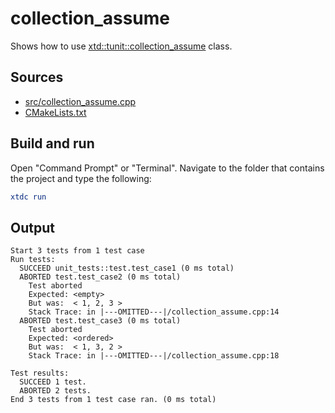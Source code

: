 # collection_assume

Shows how to use [xtd::tunit::collection_assume](https://gammasoft71.github.io/xtd/reference_guides/latest/classxtd_1_1tunit_1_1collection__assume.html) class.

## Sources

* [src/collection_assume.cpp](src/collection_assume.cpp)
* [CMakeLists.txt](CMakeLists.txt)

## Build and run

Open "Command Prompt" or "Terminal". Navigate to the folder that contains the project and type the following:

```cmake
xtdc run
```

## Output

```
Start 3 tests from 1 test case
Run tests:
  SUCCEED unit_tests::test.test_case1 (0 ms total)
  ABORTED test.test_case2 (0 ms total)
    Test aborted
    Expected: <empty>
    But was:  < 1, 2, 3 >
    Stack Trace: in |---OMITTED---|/collection_assume.cpp:14
  ABORTED test.test_case3 (0 ms total)
    Test aborted
    Expected: <ordered>
    But was:  < 1, 3, 2 >
    Stack Trace: in |---OMITTED---|/collection_assume.cpp:18

Test results:
  SUCCEED 1 test.
  ABORTED 2 tests.
End 3 tests from 1 test case ran. (0 ms total)
```
